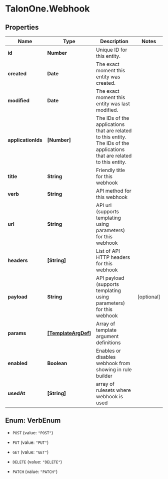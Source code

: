 # TalonOne.Webhook

## Properties
Name | Type | Description | Notes
------------ | ------------- | ------------- | -------------
**id** | **Number** | Unique ID for this entity. | 
**created** | **Date** | The exact moment this entity was created. | 
**modified** | **Date** | The exact moment this entity was last modified. | 
**applicationIds** | **[Number]** | The IDs of the applications that are related to this entity. The IDs of the applications that are related to this entity. | 
**title** | **String** | Friendly title for this webhook | 
**verb** | **String** | API method for this webhook | 
**url** | **String** | API url (supports templating using parameters) for this webhook | 
**headers** | **[String]** | List of API HTTP headers for this webhook | 
**payload** | **String** | API payload (supports templating using parameters) for this webhook | [optional] 
**params** | [**[TemplateArgDef]**](TemplateArgDef.md) | Array of template argument definitions | 
**enabled** | **Boolean** | Enables or disables webhook from showing in rule builder | 
**usedAt** | **[String]** | array of rulesets where webhook is used | 


<a name="VerbEnum"></a>
## Enum: VerbEnum


* `POST` (value: `"POST"`)

* `PUT` (value: `"PUT"`)

* `GET` (value: `"GET"`)

* `DELETE` (value: `"DELETE"`)

* `PATCH` (value: `"PATCH"`)




